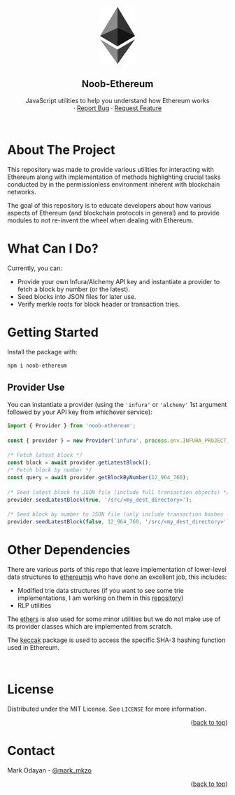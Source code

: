 <div align="center">
<br />
    <img src="./assets/ethereum.png" alt="Ethereum" width="80" >

<br />
  <h2 align="center">Noob-Ethereum</h2>
  <p align="center">
    JavaScript utilities to help you understand how Ethereum works
    <br />
    <!-- <a href="https://github.com/othneildrew/Best-README-Template"><strong>Explore the docs »</strong></a>
    <br /> -->
    <!-- <br /> -->
    <!-- <a href="https://github.com/othneildrew/Best-README-Template">View Demo</a> -->
    ·
    <a href="https://github.com/markodayan/noob-ethereum/issues">Report Bug</a>
    ·
    <a href="https://github.com/markodayan/noob-ethereum/issues">Request Feature</a>
  </p>
</div>

<br />

<!-- ABOUT THE PROJECT -->

# About The Project

This repository was made to provide various utilities for interacting with Ethereum along with implementation of methods
highlighting crucial tasks conducted by in the permissionless environment inherent with blockchain networks.

The goal of this repository is to educate developers about how various aspects of Ethereum (and blockchain protocols in
general) and to provide modules to not re-invent the wheel when dealing with Ethereum.

# What Can I Do?

Currently, you can:

- Provide your own Infura/Alchemy API key and instantiate a provider to fetch a block by number (or the latest).
- Seed blocks into JSON files for later use.
- Verify merkle roots for block header or transaction tries.

# Getting Started

Install the package with:

```bash
npm i noob-ethereum
```

## Provider Use

You can instantiate a provider (using the `'infura'` or `'alchemy'` 1st argument followed by your API key from whichever
service):

```typescript
import { Provider } from 'noob-ethereum';

const { provider } = new Provider('infura', process.env.INFURA_PROJECT_ID);

/* Fetch latest block */
const block = await provider.getLatestBlock();
/* Fetch block by number */
const query = await provider.getBlockByNumber(12_964_760);

/* Seed latest block to JSON file (include full transaction objects) */
provider.seedLatestBlock(true, '/src/<my_dest_directory>');

/* Seed block by number to JSON file (only include transaction hashes - preferable if you are not interested in transaction data) */
provider.seedLatestBlock(false, 12_964_760, '/src/<my_dest_directory>');
```

# Other Dependencies

There are various parts of this repo that leave implementation of lower-level data structures to
[ethereumjs](https://github.com/ethereumjs/ethereumjs-monorepo) who have done an excellent job, this includes:

- Modified trie data structures (if you want to see some trie implementations, I am working on them in this
  [repository](https://github.com/markodayan/algorithms-etc.git))
- RLP utilities

The [ethers](https://github.com/ethers-io/ethers.js/) is also used for some minor utilities but we do not make use of
its provider classes which are implemented from scratch.

The [keccak](https://github.com/cryptocoinjs/keccak) package is used to access the specific SHA-3 hashing function used
in Ethereum.

<br />

<!-- LICENSE -->

# License

Distributed under the MIT License. See `LICENSE` for more information.

<p align="right">(<a href="#top">back to top</a>)</p>

<!-- CONTACT -->

# Contact

Mark Odayan - [@mark_mkzo](https://twitter.com/mark_mkzo)

<p align="right">(<a href="#top">back to top</a>)</p>
